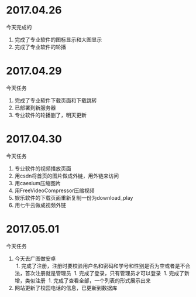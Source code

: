 # 2017.04.26
今天完成的  
1. 完成了专业软件的图标显示和大图显示  
1. 完成了专业软件的轮播  
# 2017.04.29
今天任务
1. 完成了专业软件下载页面和下载跳转  
1. 已部署到新服务器  
1. 专业软件的轮播删了，明天更新
# 2017.04.30
今天任务
1. 专业软件的视频播放页面  
1. 用csdn将首页的图片做成外链，用外链来访问  
1. 用caesium压缩图片  
1. 用FreeVideoCompressor压缩视频  
1. 娱乐软件的下载页面重新复制一份为download_play
1. 用七牛云做成视频外链
# 2017.05.01
今天任务
1. 今天去广图做安卓  
  1. 完成了注册，注册时要校验用户名和密码和学号和性别是否为空或者是不合法，首次注册就是管理员
  1. 完成了登录，只有管理员才可以登录
  1. 完成了新增，类似注册
  1. 完成了查看全部，一个列表的形式展示出来
2. 网站更新了校园电话的信息，已更新到数据库
